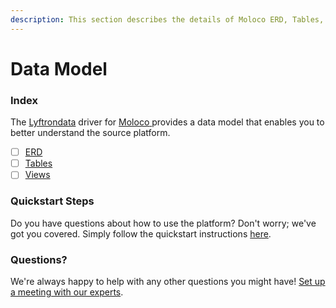 ```yaml
---
description: This section describes the details of Moloco ERD, Tables, and Views.
---
```


# Data Model

### Index

The  [Lyftrondata](https://www.lyftrondata.com/) driver for [Moloco](https://www.lyftrondata.com/integration/moloco/)[ ](https://www.lyftrondata.com/integration/moloco/)provides a data model that enables you to better understand the source platform.

* [ ] [ERD](../../../marketing-analytics/moloco/data-model/erd.md)
* [ ] [Tables](../../../marketing-analytics/moloco/data-model/tables.md)
* [ ] [Views](../../../marketing-analytics/moloco/data-model/views.md)

### Quickstart Steps

Do you have questions about how to use the platform? Don't worry; we've got you covered. Simply follow the quickstart instructions [here](../../../../quickstart-steps.md).

### Questions? <a href="#questions" id="questions"></a>

We're always happy to help with any other questions you might have! [Set up a meeting with our experts](https://www.lyftrondata.com/book-a-meeting/).

